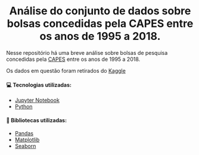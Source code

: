  <h1 align="center">Análise do conjunto de dados sobre bolsas concedidas pela CAPES entre os anos de 1995 a 2018.</h1>

Nesse repositório há uma breve análise sobre bolsas de pesquisa concedidas pela [CAPES](https://www.gov.br/capes/pt-br) entre os anos de 1995 a 2018.

Os dados em questão foram retirados do [Kaggle](https://www.kaggle.com/datasets/voltdata/capes-bolsas)

#### :computer: <strong>Tecnologias utilizadas:</strong>
- [Jupyter Notebook](https://jupyter.org/)
- [Python](https://www.python.org/)

 ####	:notebook_with_decorative_cover: Bibliotecas utilizadas:
- [Pandas](https://pandas.pydata.org/)
- [Matplotlib](https://matplotlib.org/)
- [Seaborn](https://seaborn.pydata.org/)
